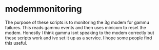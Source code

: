 # modemmonitoring
The purpose of these scripts is to monitoring the 3g modem for gammu failures. This reads gammu events and then uses minicom to reset the modem. Honestly I think gammu isnt speaking to the modem correctly but these scripts work and ive set it up as a service. I hope some people find this useful.
